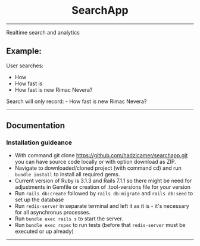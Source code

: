 <p align="center">
  <h1 align="center"> SearchApp
 </h1>

 <hr>

Realtime search and analytics

 ## Example:
 User searches:
 - How 
 - How fast is
 - How fast is new Rimac Nevera?

 Search will only record:  - How fast is new Rimac Nevera?
 <hr>

## Documentation

### Installation guideance

- With command git clone https://github.com/hadzicamer/searchapp.git you can have source code locally or with option download as ZIP.
- Navigate to downloaded/cloned project (with command cd) and run `bundle install` to install all required gems. 
- Current version of Ruby is 3.1.3 and Rails 7.1.1 so there might be need for adjustments in Gemfile or creation of .tool-versions file for your version
- Run `rails db:create` followed by `rails db:migrate` and `rails db:seed` to set up the database
- Run `redis-server` in separate terminal and left it as it is - it's necessary for all asynchronus processes.
- Run `bundle exec rails s` to start the server.
- Run `bundle exec rspec` to run tests (before that `redis-server` must be executed or up already)
<hr>
